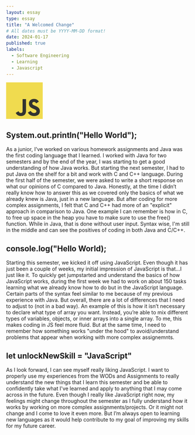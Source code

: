 ```yaml
---
layout: essay
type: essay
title: "A Welcomed Change"
# All dates must be YYYY-MM-DD format!
date: 2024-01-17
published: true
labels:
  - Software Engineering
  - Learning
  - Javascript
---
```


<img width="100px" class="rounded float-start pe-4" src="../img/JavaScript-logo.png">

## System.out.println("Hello World");

As a junior, I’ve worked on various homework assignments and Java was the first coding language that I learned. I worked with Java for two semesters and by the end of the year, I was starting to get a good understanding of how Java works. But starting the next semester, I had to put Java on the shelf for a bit and work with C and C++ language. During the first half of the semester, we were asked to write a short response on what our opinions of C compared to Java. Honestly, at the time I didn’t really know how to answer this as we covered only the basics of what we already knew is Java, just in a new language. But after coding for more complex assignments, I felt that C and C++ had more of an "explicit" approach in comparison to Java. One example I can remember is how in C, to free up space in the heap you have to make sure to use the free() function. While in Java, that is done without user input. Syntax wise, I'm still in the middle and can see the positives of coding in both Java and C/C++.

## console.log("Hello World);

Starting this semester, we kicked it off using JavaScript. Even though it has just been a couple of weeks, my initial impression of JavaScript is that…I just like it. To quickly get jumpstarted and understand the basics of how JavaScript works, during the first week we had to work on about 150 tasks learning what we already know how to do but in the JavaScript language. Certain parts of the syntax feel similar to me because of my previous experience with Java. But overall, there are a lot of differences that I need to adjust to (not in a bad way).  An example of this is how it isn’t necessary to declare what type of array you want. Instead, you’re able to mix different types of variables, objects, or inner arrays into a single array. To me, this makes coding in JS feel more fluid. But at the same time, I need to remember how something works "under the hood" to avoid/understand problems that appear when working with more complex assignemnts.

## let unlockNewSkill = "JavaScript"

As I look forward, I can see myself really liking JavaScript. I want to properly use my experiences from the WODs and Assignments to really understand the new things that I learn this semester and be able to confidently take what I've learned and apply to anything that I may come across in the future. Even though I really like JavaScript right now, my feelings might change throughout the semester as I fully understand how it works by working on more complex assignments/projects. Or it might not change and I come to love it even more. But I’m always open to learning new languages as it would help contribute to my goal of improving my skills for my future career. 
